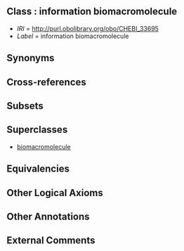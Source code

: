 
## Class : information biomacromolecule

 * *IRI* = http://purl.obolibrary.org/obo/CHEBI_33695
 * *Label* = information biomacromolecule

## Synonyms


## Cross-references


## Subsets


## Superclasses

 * [biomacromolecule](../../CHEBI/94/CHEBI_33694.md)

## Equivalencies


## Other Logical Axioms


## Other Annotations


## External Comments

